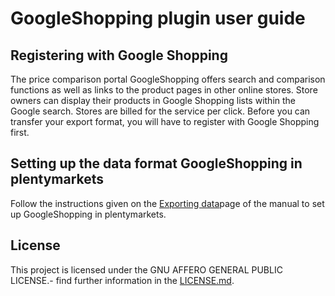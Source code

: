 
# GoogleShopping plugin user guide

<div class="container-toc"></div>

## Registering with Google Shopping

The price comparison portal GoogleShopping offers search and comparison functions as well as links to the product pages in other online stores. Store owners can display their products in Google Shopping lists within the Google search. Stores are billed for the service per click.
Before you can transfer your export format, you will have to register with Google Shopping first.

## Setting up the data format GoogleShopping in plentymarkets

Follow the instructions given on the [Exporting data](https://www.plentymarkets.co.uk/manual/data-exchange/exporting-data/#4)page of the manual to set up GoogleShopping in plentymarkets.

## License

This project is licensed under the GNU AFFERO GENERAL PUBLIC LICENSE.- find further information in the [LICENSE.md](https://github.com/plentymarkets/plugin-etsy/blob/master/LICENSE.md).
